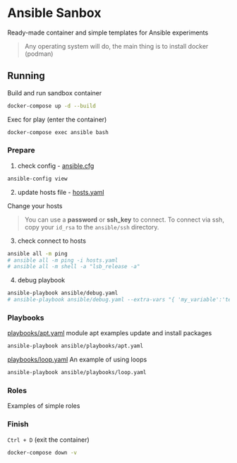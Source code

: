 # Ansible Sanbox

Ready-made container and simple templates for Ansible experiments

> Any operating system will do, the main thing is to install docker (podman)

## Running

Build and run sandbox container
```sh
docker-compose up -d --build
```

Exec for play (enter the container)
```sh
docker-compose exec ansible bash
```

### Prepare

1) check config - [ansible.cfg](ansible.cfg)
```sh
ansible-config view
```

2) update hosts file - [hosts.yaml](hosts.yaml)

Сhange your hosts

> You can use a **password** or **ssh_key** to connect.
To connect via ssh, copy your `id_rsa` to the `ansible/ssh` directory.

3) check connect to hosts
```sh
ansible all -m ping
# ansible all -m ping -i hosts.yaml
# ansible all -m shell -a "lsb_release -a"
```
4) debug playbook
```sh
ansible-playbook ansible/debug.yaml
# ansible-playbook ansible/debug.yaml --extra-vars "{ 'my_variable':'test' }"
```

### Playbooks

[playbooks/apt.yaml](https://github.com/akmalovaa/ansible-sandbox/blob/main/ansible/playbooks/apt.yaml) module apt examples update and install packages 
```sh
ansible-playbook ansible/playbooks/apt.yaml
```

[playbooks/loop.yaml](https://github.com/akmalovaa/ansible-sandbox/blob/main/ansible/playbooks/apt.yaml) An example of using loops
```sh
ansible-playbook ansible/playbooks/loop.yaml
```

### Roles

Examples of simple roles

### Finish

`Ctrl + D` (exit the container)

```sh
docker-compose down -v
```
